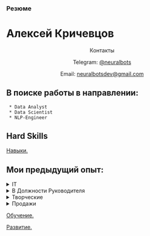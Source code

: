 ### Резюме
# Алексей Кричевцов



<div markdown='1' align='center'>
Контакты

Telegram: [@neuralbots](https://t.me/neuralbots)

Email: neuralbotsdev@gmail.com



</div>



## В поиске работы в направлении:
```
 * Data Analyst
 * Data Scientist 
 * NLP-Engineer 
  ```
  
## Hard Skills

[Навыки.](Навыки/readme.md)

## Мои предыдущий опыт:




<details markdown='1'><summary>IT</summary>

 * Web разработчик freelance
 * Python разработчик freelance
 * Dart(flutter) разработчик freelance
 * Системный администратор
 * Cloud engineer freelance
 * Сервис инженер по ремонту ПК

</details>

<details markdown='1'><summary> В Должности Руководителя</summary>

 * Директор (Управляющий сетью баров) 
 * Шеф-повар (Заведующий производством)
 * Су-шеф (Заместитель Шеф-повара)

</details>

<details markdown='1'><summary> Творческие</summary>
 
 * DJ
 * Sound Designer
 * Звукорежиссёр

</details>


<details markdown='1'><summary>Продажи</summary>

 * Риэлтор (course)

</details>
  
[Обучение.](Достижения/readme.md)

[Развитие.](Обучение/readme.md)

